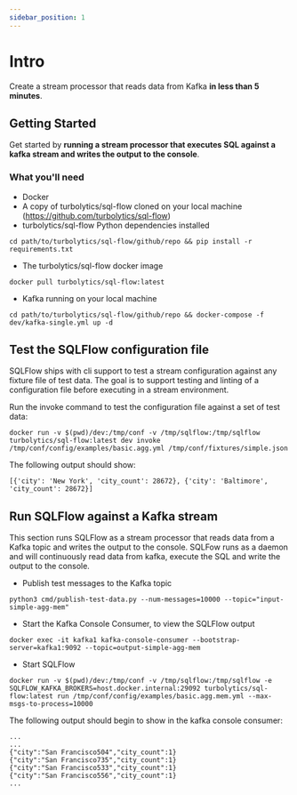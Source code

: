 ```yaml
---
sidebar_position: 1
---
```


# Intro

Create a stream processor that reads data from Kafka **in less than 5 minutes**.

## Getting Started

Get started by **running a stream processor that executes SQL against a kafka stream and writes the output to the console**.

### What you'll need

- Docker
- A copy of turbolytics/sql-flow cloned on your local machine (https://github.com/turbolytics/sql-flow)
- turbolytics/sql-flow Python dependencies installed
```
cd path/to/turbolytics/sql-flow/github/repo && pip install -r requirements.txt
```
- The turbolytics/sql-flow docker image
```
docker pull turbolytics/sql-flow:latest
```
- Kafka running on your local machine
```
cd path/to/turbolytics/sql-flow/github/repo && docker-compose -f dev/kafka-single.yml up -d
```

## Test the SQLFlow configuration file

SQLFlow ships with cli support to test a stream configuration against any fixture file of test data. The goal is to support testing and linting of a configuration file before executing in a stream environment.

Run the invoke command to test the configuration file against a set of test data:
```
docker run -v $(pwd)/dev:/tmp/conf -v /tmp/sqlflow:/tmp/sqlflow turbolytics/sql-flow:latest dev invoke /tmp/conf/config/examples/basic.agg.yml /tmp/conf/fixtures/simple.json
```

The following output should show:
```
[{'city': 'New York', 'city_count': 28672}, {'city': 'Baltimore', 'city_count': 28672}]
```

## Run SQLFlow against a Kafka stream

This section runs SQLFlow as a stream processor that reads data from a Kafka topic and writes the output to the console. SQLFow runs as a daemon and will continuously read data from kafka, execute the SQL and write the output to the console.

- Publish test messages to the Kafka topic
```
python3 cmd/publish-test-data.py --num-messages=10000 --topic="input-simple-agg-mem"
```
- Start the Kafka Console Consumer, to view the SQLFlow output
```
docker exec -it kafka1 kafka-console-consumer --bootstrap-server=kafka1:9092 --topic=output-simple-agg-mem
```
- Start SQLFlow
```
docker run -v $(pwd)/dev:/tmp/conf -v /tmp/sqlflow:/tmp/sqlflow -e SQLFLOW_KAFKA_BROKERS=host.docker.internal:29092 turbolytics/sql-flow:latest run /tmp/conf/config/examples/basic.agg.mem.yml --max-msgs-to-process=10000
```

The following output should begin to show in the kafka console consumer:

```
...
...
{"city":"San Francisco504","city_count":1}
{"city":"San Francisco735","city_count":1}
{"city":"San Francisco533","city_count":1}
{"city":"San Francisco556","city_count":1}
...
```
